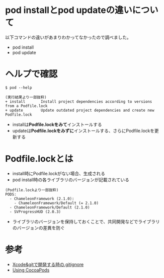# pod installとpod updateの違いについて
以下コマンドの違いがあまりわかってなかったので調べました。

 - pod install
 - pod update

# ヘルプで確認

```shell-session
$ pod --help

(実行結果より一部抜粋)
+ install       Install project dependencies according to versions from a Podfile.lock
+ update        Update outdated project dependencies and create new Podfile.lock
```

 - installは**Podfile.lockをみて**インストールする
 - updateは**Podfile.lockをみずに**インストールする、さらにPodfile.lockを更新する

# Podfile.lockとは
 - install時にPodfile.lockがない場合、生成される
 - pod install時の各ライブラリのバージョンが記載されている

```
(Podfile.lockより一部抜粋)
PODS:
  - ChameleonFramework (2.1.0):
    - ChameleonFramework/Default (= 2.1.0)
  - ChameleonFramework/Default (2.1.0)
  - SVProgressHUD (2.0.3)
```
 - ライブラリのバージョンを保持しておくことで、共同開発などでライブラリのバージョンの差異を防ぐ

# 参考
 - [Xcode&gitで開発する時の.gitignore](http://qiita.com/kasajei/items/8c9ba3030c3eae736e89)
 - [Using CocoaPods](https://guides.cocoapods.org/using/using-cocoapods.html)




